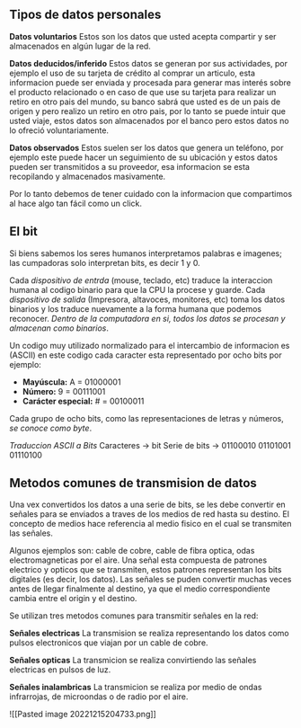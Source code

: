 
## Tipos de datos personales

**Datos voluntarios**
Estos son los datos que usted acepta compartir y ser almacenados en algún lugar de la red.

**Datos deducidos/inferido**
Estos datos se generan por sus actividades, por ejemplo el uso de su tarjeta de crédito al comprar un articulo, esta informacion puede ser enviada y procesada para generar mas interés sobre el producto relacionado o en caso de que use su tarjeta para realizar un retiro en otro pais del mundo, su banco sabrá que usted es de un pais de origen y pero realizo un retiro en otro pais, por lo tanto se puede intuir que usted viaje, estos datos son almacenados por el banco pero estos datos no lo ofreció voluntariamente.

**Datos observados**
Estos suelen ser los datos que genera un teléfono, por ejemplo este puede hacer un seguimiento de su ubicación y estos datos pueden ser transmitidos a su proveedor, esa informacion se esta recopilando y almacenados masivamente.

Por lo tanto debemos de tener cuidado con la informacion que compartimos al hace algo tan fácil como un click.


## El bit 
Si biens sabemos los seres humanos interpretamos palabras e imagenes; las cumpadoras solo interpretan bits, es decir 1 y 0.

Cada *dispositivo de entrda* (mouse, teclado, etc) traduce la interaccion humana al codigo binario para que la CPU la procese y guarde. Cada *dispositivo de salida* (Impresora, altavoces, monitores, etc) toma los datos binarios y los traduce nuevamente a la forma humana que podemos reconocer. *Dentro de la computadora en si, todos los datos se procesan y almacenan como binarios*.

Un codigo muy utilizado normalizado para el intercambio de informacion es (ASCII) en este codigo cada caracter esta representado por ocho bits por ejemplo:

-   **Mayúscula:** A = 01000001
-   **Número:** 9 = 00111001
-   **Carácter especial:** # = 00100011

Cada grupo de ocho bits, como las representaciones de letras y números, *se conoce como byte*.

*Traduccion ASCII a Bits*
Caracteres -> bit
Serie de bits -> 01100010 01101001 01110100


## Metodos comunes de transmision de datos
Una vex convertidos los datos a una serie de bits, se les debe convertir en señales para se enviados a traves de los medios de red hasta su destino. El concepto de medios hace referencia al medio fisico en el cual se transmiten las señales.

Algunos ejemplos son: cable de cobre, cable de fibra optica, odas electromagneticas por el aire. Una señal esta compuesta de patrones electrico y opticos que se transmiten, estos patrones representan los bits digitales (es decir, los datos).
Las señales se puden convertir muchas veces antes de llegar finalmente al destino, ya que el medio correspondiente cambia entre el origin y el destino.

Se utilizan tres metodos comunes para transmitir señales en la red:

**Señales electricas**
La  transmision se realiza representando los datos como pulsos electronicos que viajan por un cable de cobre.

**Señales opticas**
La transmicion se realiza convirtiendo las señales electricas en pulsos de luz.

**Señales inalambricas**
La transmicion se realiza por medio de ondas infrarrojas, de microondas o de radio por el aire.

![[Pasted image 20221215204733.png]]


